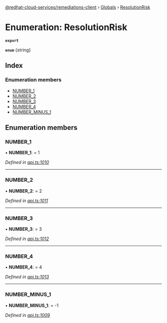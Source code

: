 [@redhat-cloud-services/remediations-client](../README.md) › [Globals](../globals.md) › [ResolutionRisk](resolutionrisk.md)

# Enumeration: ResolutionRisk

**`export`** 

**`enum`** {string}

## Index

### Enumeration members

* [NUMBER_1](resolutionrisk.md#number_1)
* [NUMBER_2](resolutionrisk.md#number_2)
* [NUMBER_3](resolutionrisk.md#number_3)
* [NUMBER_4](resolutionrisk.md#number_4)
* [NUMBER_MINUS_1](resolutionrisk.md#number_minus_1)

## Enumeration members

###  NUMBER_1

• **NUMBER_1**: = 1

*Defined in [api.ts:1010](https://github.com/RedHatInsights/javascript-clients/blob/master/packages/remediations/api.ts#L1010)*

___

###  NUMBER_2

• **NUMBER_2**: = 2

*Defined in [api.ts:1011](https://github.com/RedHatInsights/javascript-clients/blob/master/packages/remediations/api.ts#L1011)*

___

###  NUMBER_3

• **NUMBER_3**: = 3

*Defined in [api.ts:1012](https://github.com/RedHatInsights/javascript-clients/blob/master/packages/remediations/api.ts#L1012)*

___

###  NUMBER_4

• **NUMBER_4**: = 4

*Defined in [api.ts:1013](https://github.com/RedHatInsights/javascript-clients/blob/master/packages/remediations/api.ts#L1013)*

___

###  NUMBER_MINUS_1

• **NUMBER_MINUS_1**: =  -1

*Defined in [api.ts:1009](https://github.com/RedHatInsights/javascript-clients/blob/master/packages/remediations/api.ts#L1009)*
